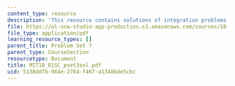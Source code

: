 ```yaml
---
content_type: resource
description: 'This resource contains solutions of integration problems. '
file: https://ol-ocw-studio-app-production.s3.amazonaws.com/courses/18-01sc-single-variable-calculus-fall-2010/5138ddfb964e2764f467a13486de5cbc_MIT18_01SC_pset3sol.pdf
file_type: application/pdf
learning_resource_types: []
parent_title: Problem Set 7
parent_type: CourseSection
resourcetype: Document
title: MIT18_01SC_pset3sol.pdf
uid: 5138ddfb-964e-2764-f467-a13486de5cbc
---
```

